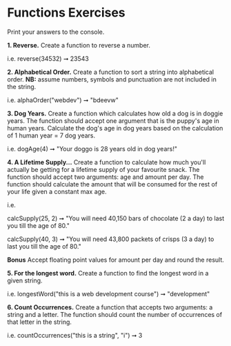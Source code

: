 # Functions Exercises

Print your answers to the console.

**1. Reverse.**
Create a function to reverse a number. 

i.e. reverse(34532) ➞ 23543

**2. Alphabetical Order.**
Create a function to sort a string into alphabetical order. **NB:** assume numbers, symbols and punctuation are not included in the string.

i.e. alphaOrder("webdev") ➞ "bdeevw"  


**3. Dog Years.**
Create a function which calculates how old a dog is in doggie years. The function should accept one argument that is the puppy's age in human years. Calculate the dog's age in dog years based on the calculation of 1 human year = 7 dog years. 

i.e. 
 dogAge(4) ➞ "Your doggo is 28 years old in dog years!"

**4. A Lifetime Supply...**
Create a function to calculate how much you'll actually be getting for a lifetime supply of your favourite snack. The function should accept two arguments: age and amount per day. The function should calculate the amount that will be consumed for the rest of your life given a constant max age. 

i.e. 

calcSupply(25, 2) ➞ "You will need 40,150 bars of chocolate (2 a day) to last you till the age of 80."

calcSupply(40, 3) ➞ "You will need 43,800 packets of crisps  (3 a day) to last you till the age of 80."

**Bonus**
Accept floating point values for amount per day and round the result. 

**5. For the longest word.**
Create a function to find the longest word in a given string. 

i.e. longestWord("this is a web development course") ➞  "development"

**6. Count Occurrences.** 
Create a function that accepts two arguments: a string and a letter. The function should count the number of occurrences of that letter in the string. 

i.e. 
countOccurrences("this is a string", "i") ➞ 3 
